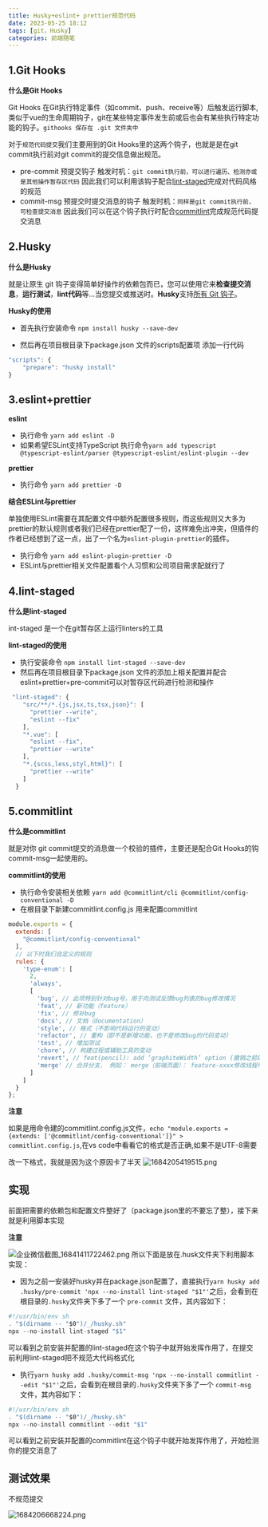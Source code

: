 ```yaml
---
title: Husky+eslint+ prettier规范代码
date: 2023-05-25 18:12
tags: [git，Husky]
categories: 前端随笔
---
```


## 1.Git Hooks

   **什么是Git Hooks**

   Git Hooks 在Git执行特定事件（如commit、push、receive等）后触发运行脚本,类似于vue的生命周期钩子，git在某些特定事件发生前或后也会有某些执行特定功能的钩子。`githooks 保存在 .git 文件夹中`

   对于`规范代码提交`我们主要用到的Git Hooks里的这两个钩子，也就是是在git commit执行前对git commit的提交信息做出规范。
    
- pre-commit 预提交钩子  触发时机：`git commit执行前，可以进行遍历、检测亦或是其他操作暂存区代码`  因此我们可以利用该钩子配合[lint-staged](https://github.com/okonet/lint-staged)完成对代码风格的规范
- commit-msg 预提交时提交消息的钩子  触发时机：`同样是git commit执行前，可检查提交消息`  因此我们可以在这个钩子执行时配合[commitlint](https://commitlint.js.org/#/)完成规范代码提交消息

## 2.Husky
**什么是Husky**

就是让原生 git 钩子变得简单好操作的依赖包而已，您可以使用它来**检查提交消息**，**运行测试**，**lint代码**等...当您提交或推送时。**Husky**支持[所有 Git 钩子](https://git-scm.com/docs/githooks)。

**Husky的使用**
-   首先执行安装命令 `npm install husky --save-dev`

-   然后再在项目根目录下package.json 文件的scripts配置项 添加一行代码

```js
"scripts": {
    "prepare": "husky install"
}
```

## 3.eslint+prettier
**eslint**
- 执行命令 `yarn add eslint -D`
- 如果希望ESLint支持TypeScript 执行命令`yarn add typescript @typescript-eslint/parser @typescript-eslint/eslint-plugin --dev`

**prettier**
- 执行命令 `yarn add prettier -D`

**结合ESLint与prettier**

单独使用ESLint需要在其配置文件中额外配置很多规则，而这些规则又大多为prettier的默认规则或者我们已经在prettier配了一份，这样难免出冲突，但插件的作者已经想到了这一点，出了一个名为`eslint-plugin-prettier`的插件。
- 执行命令 `yarn add eslint-plugin-prettier -D`
- ESLint与prettier相关文件配置看个人习惯和公司项目需求配就行了
## 4.lint-staged
**什么是lint-staged**

int-staged 是一个在git暂存区上运行linters的工具

**lint-staged的使用**
-  执行安装命令 `npm install lint-staged --save-dev` 
-  然后再在项目根目录下package.json 文件的添加上相关配置并配合eslint+prettier+pre-commit可以对暂存区代码进行检测和操作

```js
 "lint-staged": {
    "src/**/*.{js,jsx,ts,tsx,json}": [
      "prettier --write",
      "eslint --fix"
    ],
    "*.vue": [
      "eslint --fix",
      "prettier --write"
    ],
    "*.{scss,less,styl,html}": [
      "prettier --write"
    ]
  }
```
## 5.commitlint
**什么是commitlint**

就是对你 git commit提交的消息做一个校验的插件，主要还是配合Git Hooks的钩commit-msg一起使用的。

**commitlint的使用**
- 执行命令安装相关依赖 `yarn add @commitlint/cli @commitlint/config-conventional -D`
- 在根目录下新建commitlint.config.js 用来配置commitlint

```js
module.exports = {
  extends: [
    "@commitlint/config-conventional"
  ],
  // 以下时我们自定义的规则
  rules: {
    'type-enum': [
      2,
      'always',
      [
        'bug', // 此项特别针对bug号，用于向测试反馈bug列表的bug修改情况
        'feat', // 新功能（feature）
        'fix', // 修补bug
        'docs', // 文档（documentation）
        'style', // 格式（不影响代码运行的变动）
        'refactor', // 重构（即不是新增功能，也不是修改bug的代码变动）
        'test', // 增加测试
        'chore', // 构建过程或辅助工具的变动
        'revert', // feat(pencil): add ‘graphiteWidth’ option (撤销之前的commit)
        'merge' // 合并分支， 例如： merge（前端页面）： feature-xxxx修改线程地址
      ]
    ]
  }
};
```
**注意**

如果是用命令建的commitlint.config.js文件，`echo "module.exports = {extends: ['@commitlint/config-conventional']}" > commitlint.config.js`,在vs code中看看它的格式是否正确,如果不是UTF-8需要

改一下格式，我就是因为这个原因卡了半天
![1684205419515.png](https://p1-juejin.byteimg.com/tos-cn-i-k3u1fbpfcp/14869db5337a4f329f83244c4c8ac708~tplv-k3u1fbpfcp-watermark.image?)

## 实现
前面把需要的依赖包和配置文件整好了（package.json里的不要忘了整），接下来就是利用脚本实现

**注意**

![企业微信截图_16841411722462.png](https://p9-juejin.byteimg.com/tos-cn-i-k3u1fbpfcp/a5ab36c23a214a5cacb1d486a046ea43~tplv-k3u1fbpfcp-watermark.image?)
所以下面是放在.husk文件夹下利用脚本实现：

-  因为之前一安装好husky并在package.json配置了，直接执行`yarn husky add .husky/pre-commit 'npx --no-install lint-staged "$1"'`之后，会看到在根目录的`.husky`文件夹下多了一个 `pre-commit` 文件，其内容如下：

```js
#!/usr/bin/env sh
. "$(dirname -- "$0")/_/husky.sh"
npx --no-install lint-staged "$1"
```
可以看到之前安装并配置的lint-staged在这个钩子中就开始发挥作用了，在提交前利用lint-staged把不规范大代码格式化

- 执行`yarn husky add .husky/commit-msg 'npx --no-install commitlint --edit "$1"'`之后，会看到在根目录的`.husky`文件夹下多了一个 `commit-msg` 文件，其内容如下：

```js
#!/usr/bin/env sh
. "$(dirname -- "$0")/_/husky.sh"
npx --no-install commitlint --edit "$1"
```
可以看到之前安装并配置的commitlint在这个钩子中就开始发挥作用了，开始检测你的提交消息了

## 测试效果
不规范提交

![1684206668224.png](https://p9-juejin.byteimg.com/tos-cn-i-k3u1fbpfcp/6af8c321a8a64b61adab28439b65eed4~tplv-k3u1fbpfcp-watermark.image?)
